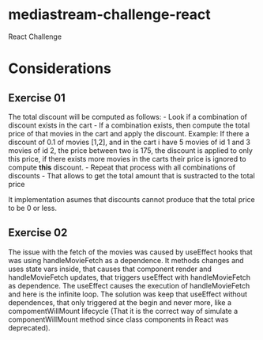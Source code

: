 # mediastream-challenge-react
React Challenge

# Considerations

## Exercise 01

 The total discount will be computed as follows:
    - Look if a combination of discount exists in the cart
    - If a combination exists, then compute the total price of that movies in the cart
         and apply the discount. Example: If there a discount of 0.1 of movies [1,2], and in the cart
         i have 5 movies of id 1 and 3 movies of id 2, the price between two is 175, the discount is
         applied to only this price, if there exists more movies in the carts their price is ignored
         to compute **this** discount.
    - Repeat that process with all combinations of discounts
    - That allows to get the total amount that is sustracted to the total price

It implementation asumes that discounts cannot produce that the total price to be 0 or less.
## Exercise 02

The issue with the fetch of the movies was caused by useEffect hooks that was using handleMovieFetch
as a dependence. It methods changes and uses state vars inside, that causes that component render and handleMovieFetch updates, that triggers useEffect with handleMovieFetch as dependence. The useEffect
causes the execution of handleMovieFetch and here is the infinite loop. The solution was keep that useEffect without dependences, that only triggered at the begin and never more, like a compomentWillMount lifecycle (That it is the correct way of simulate a componentWillMount method since class components in React was deprecated).
